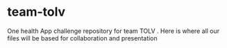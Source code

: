 # team-tolv
One health App challenge repository for team TOLV . Here is where all our files will be based for collaboration and presentation
